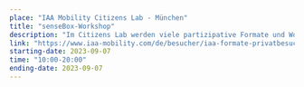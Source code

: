 ```yaml
---
place: "IAA Mobility Citizens Lab - München"
title: "senseBox-Workshop"
description: "Im Citizens Lab werden viele partizipative Formate und Workshops stattfinden, die Sie zum aktiven Mitmachen und Gestalten einladen. Das Citizens Lab ist ein Ort fairer, respektvoller Debattenkultur und die Bühnengäste werden mit dem Publikum stets auf Augenhöhe diskutieren."
link: "https://www.iaa-mobility.com/de/besucher/iaa-formate-privatbesucher/iaa-citizens-lab"
starting-date: 2023-09-07
time: "10:00-20:00"
ending-date: 2023-09-07
---
```

